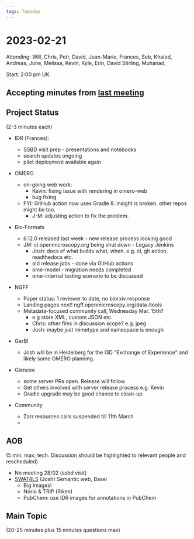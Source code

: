 ```yaml
---
tags: Tuesday
---
```


# 2023-02-21

Attending: Will, Chris, Petr, David, Jean-Marie, Frances, Seb, Khaled, Andreas, June, Melissa, Kevin, Kyle, Erin, David Stirling, Muhanad, 

Start: 2:00 pm UK

## Accepting minutes from [last meeting](https://github.com/ome/meeting-minutes)

## Project Status

(2-3 minutes each)

- IDR (Frances):
    - SSBD visit prep - presentations and notebooks
    - search updates ongoing
    - pilot deployment available again

- OMERO
  - on-going web work: 
      - Kevin: fixing issue with rendering in omero-web
      - bug fixing
  - FYI: GitHub action now uses Gradle 8. insight is broken. other repos might be too.
      - J-M: adjusting action to fix the problem.

- Bio-Formats
    - 6.12.0 released last week - new release process looking good
    - JM: ci.openmicroscopy.org being shut down - Legacy Jenkins
        - Josh: docs of what builds what, when. e.g. ci, gh action, readthedocs etc.
        - old release jobs - done via GitHub actions
        - ome-model - migration needs completed
        - ome-internal testing scenario to be discussed

- NGFF
  - Paper status: 1 reviewer to date, no biorxiv response
  - Landing pages next! ngff.openmicroscopy.org/data /tools
  - Metadata-focused community call, Wednesday Mar. 15th?
      - e.g store XML, custom JSON etc.
      - Chris: other files in discussion scope? e.g. jpeg
      - Josh: maybe just mimetype and namespace is enough

- GerBI
    - Josh will be in Heidelberg for the I3D "Exchange of Experience" and likely some OMERO planning.

- Glencoe
    - some server PRs open. Release will follow
    - Get others involved with server release process e.g. Kevin
    - Gradle upgrade may be good chance to clean-up

- Community
    - Zarr resources calls suspended till 11th March
    - 

## AOB

(5 min. max; tech. Discussion should be highlighted to relevant people and rescheduled)
- No meeting 28/02 (ssbd visit)
- [SWAT4LS](https://www.swat4ls.org/) (Josh) Semantic web, Basel
  - Big Images!
  - Norio & TRIP (Riken)
  - PubChem: use IDR images for annotations in PubChem

## Main Topic

(20-25 minutes plus 15 minutes questions max)
